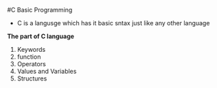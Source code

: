 #C Basic Programming
- C is a langusge which has it basic sntax just like any other language

**The part of C language**
1. Keywords
2. function
3. Operators
4. Values and Variables
5. Structures
